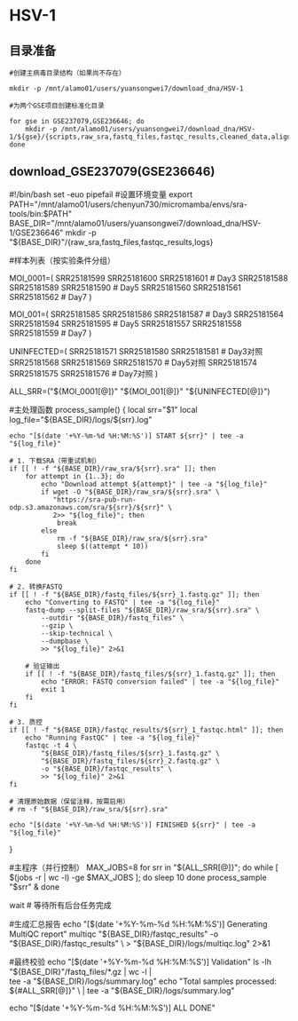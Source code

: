 # HSV-1

## 目录准备
```
#创建主病毒目录结构（如果尚不存在）

mkdir -p /mnt/alamo01/users/yuansongwei7/download_dna/HSV-1

#为两个GSE项目创建标准化目录

for gse in GSE237079,GSE236646; do
    mkdir -p /mnt/alamo01/users/yuansongwei7/download_dna/HSV-1/${gse}/{scripts,raw_sra,fastq_files,fastqc_results,cleaned_data,alignment_results,analysis_results,logs}
done
```

##  download_GSE237079(GSE236646)

#!/bin/bash
set -euo pipefail
#设置环境变量
export PATH="/mnt/alamo01/users/chenyun730/micromamba/envs/sra-tools/bin:$PATH"
BASE_DIR="/mnt/alamo01/users/yuansongwei7/download_dna/HSV-1/GSE236646"
mkdir -p "${BASE_DIR}"/{raw_sra,fastq_files,fastqc_results,logs}

#样本列表（按实验条件分组）

MOI_0001=(
    SRR25181599 SRR25181600 SRR25181601  # Day3
    SRR25181588 SRR25181589 SRR25181590  # Day5
    SRR25181560 SRR25181561 SRR25181562  # Day7
)

MOI_001=(
    SRR25181585 SRR25181586 SRR25181587  # Day3
    SRR25181564 SRR25181594 SRR25181595  # Day5
    SRR25181557 SRR25181558 SRR25181559  # Day7
)

UNINFECTED=(
    SRR25181571 SRR25181580 SRR25181581  # Day3对照
    SRR25181568 SRR25181569 SRR25181570  # Day5对照
    SRR25181574 SRR25181575 SRR25181576  # Day7对照
)

ALL_SRR=("${MOI_0001[@]}" "${MOI_001[@]}" "${UNINFECTED[@]}")

#主处理函数
process_sample() {
    local srr="$1"
    local log_file="${BASE_DIR}/logs/${srr}.log"

    echo "[$(date '+%Y-%m-%d %H:%M:%S')] START ${srr}" | tee -a "${log_file}"

    # 1. 下载SRA（带重试机制）
    if [[ ! -f "${BASE_DIR}/raw_sra/${srr}.sra" ]]; then
        for attempt in {1..3}; do
            echo "Download attempt ${attempt}" | tee -a "${log_file}"
            if wget -O "${BASE_DIR}/raw_sra/${srr}.sra" \
               "https://sra-pub-run-odp.s3.amazonaws.com/sra/${srr}/${srr}" \
               2>> "${log_file}"; then
                break
            else
                rm -f "${BASE_DIR}/raw_sra/${srr}.sra"
                sleep $((attempt * 10))
            fi
        done
    fi

    # 2. 转换FASTQ
    if [[ ! -f "${BASE_DIR}/fastq_files/${srr}_1.fastq.gz" ]]; then
        echo "Converting to FASTQ" | tee -a "${log_file}"
        fastq-dump --split-files "${BASE_DIR}/raw_sra/${srr}.sra" \
            --outdir "${BASE_DIR}/fastq_files" \
            --gzip \
            --skip-technical \
            --dumpbase \
            >> "${log_file}" 2>&1

        # 验证输出
        if [[ ! -f "${BASE_DIR}/fastq_files/${srr}_1.fastq.gz" ]]; then
            echo "ERROR: FASTQ conversion failed" | tee -a "${log_file}"
            exit 1
        fi
    fi

    # 3. 质控
    if [[ ! -f "${BASE_DIR}/fastqc_results/${srr}_1_fastqc.html" ]]; then
        echo "Running FastQC" | tee -a "${log_file}"
        fastqc -t 4 \
            "${BASE_DIR}/fastq_files/${srr}_1.fastq.gz" \
            "${BASE_DIR}/fastq_files/${srr}_2.fastq.gz" \
            -o "${BASE_DIR}/fastqc_results" \
            >> "${log_file}" 2>&1
    fi

    # 清理原始数据（保留注释，按需启用）
    # rm -f "${BASE_DIR}/raw_sra/${srr}.sra"

    echo "[$(date '+%Y-%m-%d %H:%M:%S')] FINISHED ${srr}" | tee -a "${log_file}"
}

#主程序（并行控制）
MAX_JOBS=8
for srr in "${ALL_SRR[@]}"; do
    while [ $(jobs -r | wc -l) -ge $MAX_JOBS ]; do
        sleep 10
    done
    process_sample "$srr" &
done

wait  # 等待所有后台任务完成

#生成汇总报告
echo "[$(date '+%Y-%m-%d %H:%M:%S')] Generating MultiQC report"
multiqc "${BASE_DIR}/fastqc_results" -o "${BASE_DIR}/fastqc_results" \
    > "${BASE_DIR}/logs/multiqc.log" 2>&1

#最终校验
echo "[$(date '+%Y-%m-%d %H:%M:%S')] Validation"
ls -lh "${BASE_DIR}"/fastq_files/*.gz | wc -l | \
    tee -a "${BASE_DIR}/logs/summary.log"
echo "Total samples processed: ${#ALL_SRR[@]}" \
    | tee -a "${BASE_DIR}/logs/summary.log"

echo "[$(date '+%Y-%m-%d %H:%M:%S')] ALL DONE"






